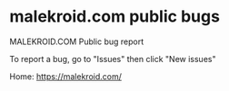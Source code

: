 # malekroid.com public bugs 
MALEKROID.COM Public bug report

To report a bug, go to "Issues" then click "New issues"

Home: https://malekroid.com/
